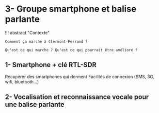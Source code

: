 # 3- Groupe smartphone et balise parlante

!!! abstract "Contexte"

    Comment ça marche à Clermont-Ferrand ?
    
    Qu'est ce qui marche ? Qu'est ce qui pourrait être amélioré ?

## 1- Smartphone + clé RTL-SDR

Récupérer des smartphones qui dorment
Facilités de connexion (SMS, 3G, wifi, bluetooth...)


## 2- Vocalisation et reconnaissance vocale pour une balise parlante



